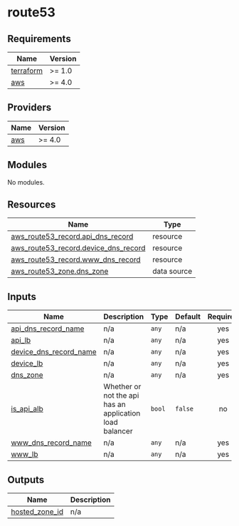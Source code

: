 # route53

<!-- BEGINNING OF PRE-COMMIT-TERRAFORM DOCS HOOK -->
## Requirements

| Name | Version |
|------|---------|
| <a name="requirement_terraform"></a> [terraform](#requirement\_terraform) | >= 1.0 |
| <a name="requirement_aws"></a> [aws](#requirement\_aws) | >= 4.0 |

## Providers

| Name | Version |
|------|---------|
| <a name="provider_aws"></a> [aws](#provider\_aws) | >= 4.0 |

## Modules

No modules.

## Resources

| Name | Type |
|------|------|
| [aws_route53_record.api_dns_record](https://registry.terraform.io/providers/hashicorp/aws/latest/docs/resources/route53_record) | resource |
| [aws_route53_record.device_dns_record](https://registry.terraform.io/providers/hashicorp/aws/latest/docs/resources/route53_record) | resource |
| [aws_route53_record.www_dns_record](https://registry.terraform.io/providers/hashicorp/aws/latest/docs/resources/route53_record) | resource |
| [aws_route53_zone.dns_zone](https://registry.terraform.io/providers/hashicorp/aws/latest/docs/data-sources/route53_zone) | data source |

## Inputs

| Name | Description | Type | Default | Required |
|------|-------------|------|---------|:--------:|
| <a name="input_api_dns_record_name"></a> [api\_dns\_record\_name](#input\_api\_dns\_record\_name) | n/a | `any` | n/a | yes |
| <a name="input_api_lb"></a> [api\_lb](#input\_api\_lb) | n/a | `any` | n/a | yes |
| <a name="input_device_dns_record_name"></a> [device\_dns\_record\_name](#input\_device\_dns\_record\_name) | n/a | `any` | n/a | yes |
| <a name="input_device_lb"></a> [device\_lb](#input\_device\_lb) | n/a | `any` | n/a | yes |
| <a name="input_dns_zone"></a> [dns\_zone](#input\_dns\_zone) | n/a | `any` | n/a | yes |
| <a name="input_is_api_alb"></a> [is\_api\_alb](#input\_is\_api\_alb) | Whether or not the api has an application load balancer | `bool` | `false` | no |
| <a name="input_www_dns_record_name"></a> [www\_dns\_record\_name](#input\_www\_dns\_record\_name) | n/a | `any` | n/a | yes |
| <a name="input_www_lb"></a> [www\_lb](#input\_www\_lb) | n/a | `any` | n/a | yes |

## Outputs

| Name | Description |
|------|-------------|
| <a name="output_hosted_zone_id"></a> [hosted\_zone\_id](#output\_hosted\_zone\_id) | n/a |
<!-- END OF PRE-COMMIT-TERRAFORM DOCS HOOK -->
